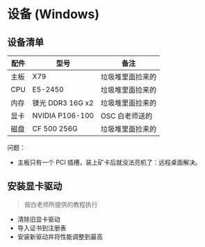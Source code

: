 # 设备 (Windows)

## 设备清单

| 配件  | 型号              | 备注        |
|-----|-----------------|-----------|
| 主板  | X79             | 垃圾堆里面捡来的  |
| CPU | E5-2450         | 垃圾堆里面捡来的  |
| 内存  | 镁光 DDR3 16G x2  | 垃圾堆里面捡来的  |
| 显卡  | NVIDIA P106-100 | OSC 白老师送的 |
| 磁盘  | CF 500 256G     | 垃圾堆里面捡来的  |

问题：
- 主板只有一个 PCI 插槽，装上矿卡后就没法亮机了：远程桌面解决。


## 安装显卡驱动

> 按白老师所提供的教程执行

- 清除旧显卡驱动
- 导入证书到注册表
- 安装新驱动并将性能调整到最高
